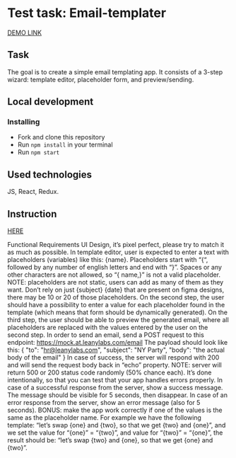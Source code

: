# Test task: Email-templater

[DEMO LINK](https://lilia-kuleba.github.io/templater-email/)

## Task

The goal is to create a simple email templating app. It consists of a 3-step wizard: template editor, placeholder form, and preview/sending. 

## Local development

### Installing
* Fork and clone this repository
* Run `npm install` in your terminal
* Run `npm start`

## Used technologies
JS, React, Redux.

## Instruction
[HERE](https://docs.google.com/document/d/1FkHKRy82HTBdYtZSbSeVh7icLqaXthS30Sq1ustpYkc/edit#)

Functional Requirements
UI Design, it’s pixel perfect, please try to match it as much as possible.
In template editor, user is expected to enter a text with placeholders (variables) like this: {name}. Placeholders start with “{“, followed by any number of english letters and end with “}”. Spaces or any other characters are not allowed, so “{ name,}” is not a valid placeholder.
NOTE: placeholders are not static, users can add as many of them as they want. Don’t rely on just {subject} {date} that are present on figma designs, there may be 10 or 20 of those placeholders.
On the second step, the user should have a possibility to enter a value for each placeholder found in the template (which means that form should be dynamically generated).
On the third step, the user should be able to preview the generated email, where all placeholders are replaced with the values entered by the user on the second step. In order to send an email, send a POST request to this endpoint:  https://mock.at.leanylabs.com/email
The payload should look like this:
{
   "to": "hr@leanylabs.com",
   "subject": "NY Party",
   "body": "the actual body of the email"
}
In case of success, the server will respond with 200 and will send the request body back in “echo” property.
NOTE: server will return 500 or 200 status code randomly (50% chance each). It’s done intentionally, so that you can test that your app handles errors properly.
In case of a successful response from the server, show a success message. The message should be visible for 5 seconds, then disappear.
In case of an error response from the server, show an error message (also for 5 seconds).
BONUS: make the app work correctly if one of the values is the same as the placeholder name. For example we have the following template: “let’s swap {one} and {two}, so that we get {two} and {one}”, and we set the value for “{one}” = “{two}”, and value for “{two}” = “{one}”, the result should be:  “let’s swap {two} and {one}, so that we get {one} and {two}”.
